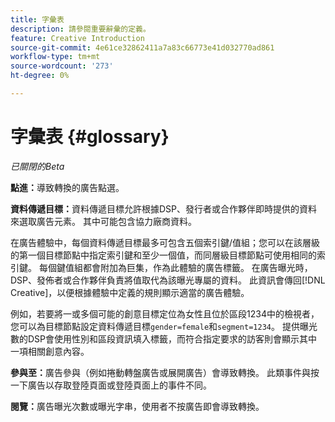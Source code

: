 ```yaml
---
title: 字彙表
description: 請參閱重要辭彙的定義。
feature: Creative Introduction
source-git-commit: 4e61ce32862411a7a83c66773e41d032770ad861
workflow-type: tm+mt
source-wordcount: '273'
ht-degree: 0%

---
```


# 字彙表 {#glossary}

*已關閉的Beta*

<!-- more feature metadata?? -->

<!-- ## A-B {#a-b} -->

<!-- not sure I need these "x-through" terms since that we're not creating conversion pixels in this UI, but see if they come up in other text -->

**點進：**&#x200B;導致轉換的廣告點選。

**資料傳遞目標：**&#x200B;資料傳遞目標允許根據DSP、發行者或合作夥伴即時提供的資料來選取廣告元素。 其中可能包含協力廠商資料。

<!-- verify this -->在廣告體驗中，每個資料傳遞目標最多可包含五個索引鍵/值組；您可以在該層級的第一個目標節點中指定索引鍵和至少一個值，而同層級目標節點可使用相同的索引鍵。 每個鍵值組都會附加為巨集，作為此體驗的廣告標籤。 在廣告曝光時，DSP、發佈者或合作夥伴負責將值取代為該曝光專屬的資料。 此資訊會傳回[!DNL Creative]，以便根據體驗中定義的規則顯示適當的廣告體驗。

例如，若要將一或多個可能的創意目標定位為女性且位於區段1234中的檢視者，您可以為目標節點設定資料傳遞目標`gender=female`和`segment=1234`。 提供曝光數的DSP會使用性別和區段資訊填入標籤，而符合指定要求的訪客則會顯示其中一項相關創意內容。

**參與至：**&#x200B;廣告參與（例如捲動轉盤廣告或展開廣告）會導致轉換。 此類事件與按一下廣告以存取登陸頁面或登陸頁面上的事件不同。

<!-- or flexible html5 creative variation? Not sure we need to mention this since there's no place to view the different variations per se:

**variation of a flexible HTML5 creative:** A derivation of a flexible HTML5 creative asset in your [!UICONTROL Creative Libraries], which is generated when you assign the creative to an experience and change any of the default attributes within the experience.
-->

**閱覽：**&#x200B;廣告曝光次數或曝光字串，使用者不按廣告即會導致轉換。
